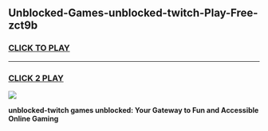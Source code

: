 
## Unblocked-Games-unblocked-twitch-Play-Free-zct9b
<h3>
<a href="https://premium76.site?title=unblocked-twitch&ref=12A">CLICK TO PLAY</a></h3>
<hr>

<h3>
<a href="https://premium76.site?title=unblocked-twitch&ref=12A">CLICK 2 PLAY</a>
  
</h3>

<a href="https://premium76.site?title=unblocked-twitch&ref=12A"><img src="https://clearcache.store/games.png"></a>


**unblocked-twitch games unblocked: Your Gateway to Fun and Accessible Online Gaming**
